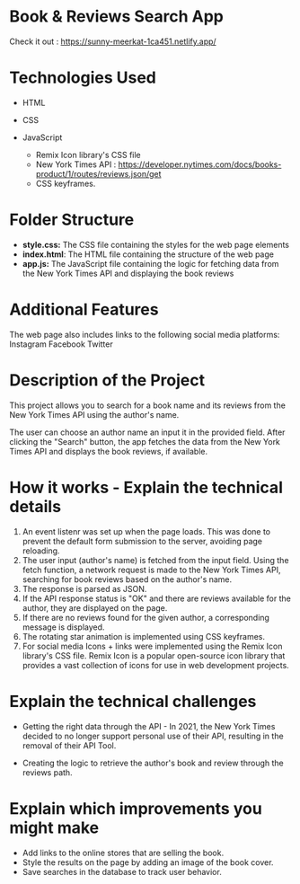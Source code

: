 # Book & Reviews Search App

Check it out : https://sunny-meerkat-1ca451.netlify.app/

# Technologies Used

  - HTML
  - CSS
  - JavaScript

    - Remix Icon library's CSS file
    - New York Times API : https://developer.nytimes.com/docs/books-product/1/routes/reviews.json/get 
    - CSS keyframes.

# Folder Structure

- **style.css:** The CSS file containing the styles for the web page elements
- **index.html**: The HTML file containing the structure of the web page
- **app.js:** The JavaScript file containing the logic for fetching data from the New York Times API and displaying the book reviews

# Additional Features
The web page also includes links to the following social media platforms:
    Instagram
    Facebook
    Twitter

# Description of the Project

This project allows you to search for a book name and its reviews from the New York Times API using the author's name.

The user can choose an author name an input it in the provided field. After clicking the "Search" button, the app fetches the data from the New York Times API and displays the book reviews, if available.

# How it works - Explain the technical details

1. An event listenr was set up when the page loads. This was done to prevent the default form submission to the server, avoiding page reloading.
2. The user input (author's name) is fetched from the input field.
Using the fetch function, a network request is made to the New York Times API, searching for book reviews based on the author's name.
3. The response is parsed as JSON.
4. If the API response status is "OK" and there are reviews available for the author, they are displayed on the page.
5. If there are no reviews found for the given author, a corresponding message is displayed.
6. The rotating star animation is implemented using CSS keyframes.
7. For social media Icons + links were implemented using the Remix Icon library's CSS file. Remix Icon is a popular open-source icon library that provides a vast collection of icons for use in web development projects.

# Explain the technical challenges
- Getting the right data through the API - In 2021, the New York Times decided to no longer support personal use of their API, resulting in the removal of their API Tool.

- Creating the logic to retrieve the author's book and review through the reviews path.
  
# Explain which improvements you might make
- Add links to the online stores that are selling the book.
- Style the results on the page by adding an image of the book cover.
- Save searches in the database to track user behavior.







